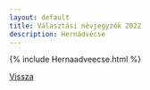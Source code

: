 ```yaml
---
layout: default
title: Választási névjegyzék 2022
description: Hernádvécse
---
```


{% include Hernaadveecse.html %}

[Vissza](./)